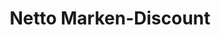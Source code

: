 ---
title: "Netto Marken-Discount"
url: /murnau-am-staffelsee/netto-marken-discount/
shop: Supermarkt
---